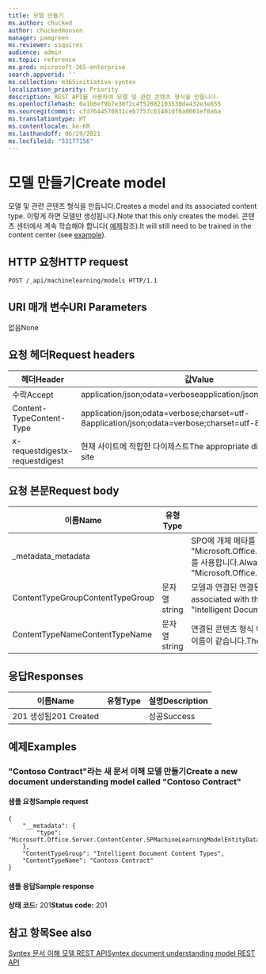 ```yaml
---
title: 모델 만들기
ms.author: chucked
author: chuckedmonson
manager: pamgreen
ms.reviewer: ssquires
audience: admin
ms.topic: reference
ms.prod: microsoft-365-enterprise
search.appverid: ''
ms.collection: m365initiative-syntex
localization_priority: Priority
description: REST API를 사용하여 모델 및 관련 콘텐츠 형식을 만듭니다.
ms.openlocfilehash: 0a1b6ef9b7e38f2c4f52082103530da432e3e855
ms.sourcegitcommit: cfd7644570831ceb7f57c61401df6a0001ef0a6a
ms.translationtype: HT
ms.contentlocale: ko-KR
ms.lasthandoff: 06/29/2021
ms.locfileid: "53177156"
---
```

# <a name="create-model"></a><span data-ttu-id="a8bb8-103">모델 만들기</span><span class="sxs-lookup"><span data-stu-id="a8bb8-103">Create model</span></span>

<span data-ttu-id="a8bb8-104">모델 및 관련 콘텐츠 형식을 만듭니다.</span><span class="sxs-lookup"><span data-stu-id="a8bb8-104">Creates a model and its associated content type.</span></span> <span data-ttu-id="a8bb8-105">이렇게 하면 모델만 생성됩니다.</span><span class="sxs-lookup"><span data-stu-id="a8bb8-105">Note that this only creates the model.</span></span> <span data-ttu-id="a8bb8-106">콘텐츠 센터에서 계속 학습해야 합니다( [예제](rest-createmodel-method.md#examples)참조).</span><span class="sxs-lookup"><span data-stu-id="a8bb8-106">It will still need to be trained in the content center (see [example](rest-createmodel-method.md#examples)).</span></span>

## <a name="http-request"></a><span data-ttu-id="a8bb8-107">HTTP 요청</span><span class="sxs-lookup"><span data-stu-id="a8bb8-107">HTTP request</span></span>

```
POST /_api/machinelearning/models HTTP/1.1
```
## <a name="uri-parameters"></a><span data-ttu-id="a8bb8-108">URI 매개 변수</span><span class="sxs-lookup"><span data-stu-id="a8bb8-108">URI Parameters</span></span>

<span data-ttu-id="a8bb8-109">없음</span><span class="sxs-lookup"><span data-stu-id="a8bb8-109">None</span></span>

## <a name="request-headers"></a><span data-ttu-id="a8bb8-110">요청 헤더</span><span class="sxs-lookup"><span data-stu-id="a8bb8-110">Request headers</span></span>

| <span data-ttu-id="a8bb8-111">헤더</span><span class="sxs-lookup"><span data-stu-id="a8bb8-111">Header</span></span> | <span data-ttu-id="a8bb8-112">값</span><span class="sxs-lookup"><span data-stu-id="a8bb8-112">Value</span></span> |
|--------|-------|
|<span data-ttu-id="a8bb8-113">수락</span><span class="sxs-lookup"><span data-stu-id="a8bb8-113">Accept</span></span>|<span data-ttu-id="a8bb8-114">application/json;odata=verbose</span><span class="sxs-lookup"><span data-stu-id="a8bb8-114">application/json;odata=verbose</span></span>|
|<span data-ttu-id="a8bb8-115">Content-Type</span><span class="sxs-lookup"><span data-stu-id="a8bb8-115">Content-Type</span></span>|<span data-ttu-id="a8bb8-116">application/json;odata=verbose;charset=utf-8</span><span class="sxs-lookup"><span data-stu-id="a8bb8-116">application/json;odata=verbose;charset=utf-8</span></span>|
|<span data-ttu-id="a8bb8-117">x-requestdigest</span><span class="sxs-lookup"><span data-stu-id="a8bb8-117">x-requestdigest</span></span>|<span data-ttu-id="a8bb8-118">현재 사이트에 적합한 다이제스트</span><span class="sxs-lookup"><span data-stu-id="a8bb8-118">The appropriate digest for current site</span></span>|

## <a name="request-body"></a><span data-ttu-id="a8bb8-119">요청 본문</span><span class="sxs-lookup"><span data-stu-id="a8bb8-119">Request body</span></span>

|<span data-ttu-id="a8bb8-120">이름</span><span class="sxs-lookup"><span data-stu-id="a8bb8-120">Name</span></span>    |<span data-ttu-id="a8bb8-121">유형</span><span class="sxs-lookup"><span data-stu-id="a8bb8-121">Type</span></span>   |<span data-ttu-id="a8bb8-122">설명</span><span class="sxs-lookup"><span data-stu-id="a8bb8-122">Description</span></span> |
|--------|-------|------------|
|<span data-ttu-id="a8bb8-123">_metadata</span><span class="sxs-lookup"><span data-stu-id="a8bb8-123">_metadata</span></span>|  |<span data-ttu-id="a8bb8-124">SPO에 개체 메타를 설정합니다.</span><span class="sxs-lookup"><span data-stu-id="a8bb8-124">Set the object meta on the SPO.</span></span> <span data-ttu-id="a8bb8-125">항상 값 {"type": "Microsoft.Office.Server.ContentCenter.SPMachineLearningModelEntityData"}를 사용합니다.</span><span class="sxs-lookup"><span data-stu-id="a8bb8-125">Always use the value: {"type": "Microsoft.Office.Server.ContentCenter.SPMachineLearningModelEntityData"}.</span></span> |
|<span data-ttu-id="a8bb8-126">ContentTypeGroup</span><span class="sxs-lookup"><span data-stu-id="a8bb8-126">ContentTypeGroup</span></span>|<span data-ttu-id="a8bb8-127">문자열</span><span class="sxs-lookup"><span data-stu-id="a8bb8-127">string</span></span>|<span data-ttu-id="a8bb8-128">모델과 연결된 연결된 콘텐츠 형식 그룹입니다.</span><span class="sxs-lookup"><span data-stu-id="a8bb8-128">The associated content type group associated with the model.</span></span> <span data-ttu-id="a8bb8-129">기본값은 "지능형 문서 콘텐츠 형식"입니다.</span><span class="sxs-lookup"><span data-stu-id="a8bb8-129">Defaulted to "Intelligent Document Content Types".</span></span>|
|<span data-ttu-id="a8bb8-130">ContentTypeName</span><span class="sxs-lookup"><span data-stu-id="a8bb8-130">ContentTypeName</span></span>|<span data-ttu-id="a8bb8-131">문자열</span><span class="sxs-lookup"><span data-stu-id="a8bb8-131">string</span></span>|<span data-ttu-id="a8bb8-132">연결된 콘텐츠 형식 이름입니다.</span><span class="sxs-lookup"><span data-stu-id="a8bb8-132">The associated content type name.</span></span> <span data-ttu-id="a8bb8-133">만든 모델 파일의 이름이 같습니다.</span><span class="sxs-lookup"><span data-stu-id="a8bb8-133">The created model file will have the same name.</span></span>|

## <a name="responses"></a><span data-ttu-id="a8bb8-134">응답</span><span class="sxs-lookup"><span data-stu-id="a8bb8-134">Responses</span></span>

| <span data-ttu-id="a8bb8-135">이름</span><span class="sxs-lookup"><span data-stu-id="a8bb8-135">Name</span></span>   | <span data-ttu-id="a8bb8-136">유형</span><span class="sxs-lookup"><span data-stu-id="a8bb8-136">Type</span></span>  | <span data-ttu-id="a8bb8-137">설명</span><span class="sxs-lookup"><span data-stu-id="a8bb8-137">Description</span></span>|
|--------|-------|------------|
|<span data-ttu-id="a8bb8-138">201 생성됨</span><span class="sxs-lookup"><span data-stu-id="a8bb8-138">201 Created</span></span>| |<span data-ttu-id="a8bb8-139">성공</span><span class="sxs-lookup"><span data-stu-id="a8bb8-139">Success</span></span>|

## <a name="examples"></a><span data-ttu-id="a8bb8-140">예제</span><span class="sxs-lookup"><span data-stu-id="a8bb8-140">Examples</span></span>

### <a name="create-a-new-document-understanding-model-called-contoso-contract"></a><span data-ttu-id="a8bb8-141">"Contoso Contract"라는 새 문서 이해 모델 만들기</span><span class="sxs-lookup"><span data-stu-id="a8bb8-141">Create a new document understanding model called "Contoso Contract"</span></span>

#### <a name="sample-request"></a><span data-ttu-id="a8bb8-142">샘플 요청</span><span class="sxs-lookup"><span data-stu-id="a8bb8-142">Sample request</span></span>

```
{
    "__metadata": {
        "type": "Microsoft.Office.Server.ContentCenter.SPMachineLearningModelEntityData"
    },
    "ContentTypeGroup": "Intelligent Document Content Types",
    "ContentTypeName": "Contoso Contract"
}
```

#### <a name="sample-response"></a><span data-ttu-id="a8bb8-143">샘플 응답</span><span class="sxs-lookup"><span data-stu-id="a8bb8-143">Sample response</span></span>

<span data-ttu-id="a8bb8-144">**상태 코드:** 201</span><span class="sxs-lookup"><span data-stu-id="a8bb8-144">**Status code:** 201</span></span>

## <a name="see-also"></a><span data-ttu-id="a8bb8-145">참고 항목</span><span class="sxs-lookup"><span data-stu-id="a8bb8-145">See also</span></span>

[<span data-ttu-id="a8bb8-146">Syntex 문서 이해 모델 REST API</span><span class="sxs-lookup"><span data-stu-id="a8bb8-146">Syntex document understanding model REST API</span></span>](syntex-model-rest-api.md)
